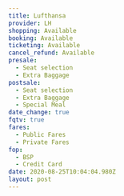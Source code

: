 ```yaml
---
title: Lufthansa
provider: LH
shopping: Available
booking: Available
ticketing: Available
cancel_refund: Available
presale:
  - Seat selection
  - Extra Baggage
postsale:
  - Seat selection
  - Extra Baggage
  - Special Meal
date_change: true
fqtv: true
fares:
  - Public Fares
  - Private Fares
fop:
  - BSP
  - Credit Card
date: 2020-08-25T10:04:04.980Z
layout: post
---
```

